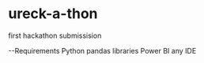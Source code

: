 # ureck-a-thon
first hackathon submissision

--Requirements
Python
pandas libraries
Power BI
any IDE

